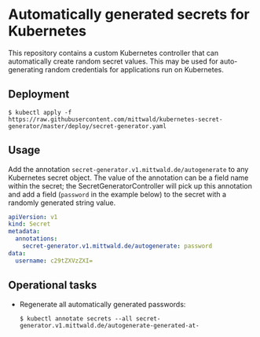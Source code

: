 # Automatically generated secrets for Kubernetes

This repository contains a custom Kubernetes controller that can automatically create
random secret values. This may be used for auto-generating random credentials for
applications run on Kubernetes.

## Deployment

```shellsession
$ kubectl apply -f https://raw.githubusercontent.com/mittwald/kubernetes-secret-generator/master/deploy/secret-generator.yaml
```

## Usage

Add the annotation `secret-generator.v1.mittwald.de/autogenerate` to any Kubernetes
secret object. The value of the annotation can be a field name within the secret; the
SecretGeneratorController will pick up this annotation and add a field (`password` in
the example below) to the secret with a randomly generated string value.

```yaml
apiVersion: v1
kind: Secret
metadata:
  annotations:
    secret-generator.v1.mittwald.de/autogenerate: password
data:
  username: c29tZXVzZXI=
```

## Operational tasks

-   Regenerate all automatically generated passwords:

    ```
    $ kubectl annotate secrets --all secret-generator.v1.mittwald.de/autogenerate-generated-at-